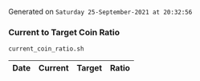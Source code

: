 Generated on `Saturday 25-September-2021 at 20:32:56`

### Current to Target Coin Ratio
`current_coin_ratio.sh`

Date|Current|Target|Ratio
---|---|---|---

